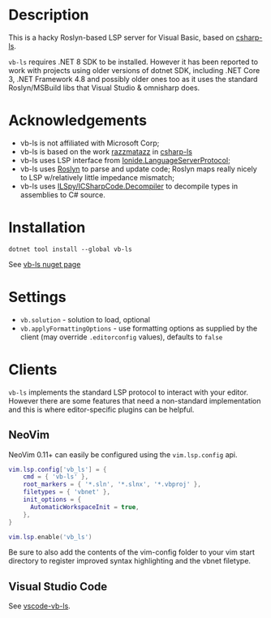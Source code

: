 # Description
This is a hacky Roslyn-based LSP server for Visual Basic, based on
[csharp-ls](https://github.com/razzmatazz/csharp-language-server).

`vb-ls` requires .NET 8 SDK to be installed. However it has been reported
to work with projects using older versions of dotnet SDK, including .NET Core 3,
.NET Framework 4.8 and possibly older ones too as it uses the standard
Roslyn/MSBuild libs that Visual Studio & omnisharp does.

# Acknowledgements
- vb-ls is not affiliated with Microsoft Corp;
- vb-ls is based on the work [razzmatazz](https://github.com/razzmatazz) in [csharp-ls](https://github.com/razzmatazz/csharp-language-server)
- vb-ls uses LSP interface from [Ionide.LanguageServerProtocol](https://github.com/ionide/LanguageServerProtocol);
- vb-ls uses [Roslyn](https://github.com/dotnet/roslyn) to parse and update code; Roslyn maps really nicely to LSP w/relatively little impedance mismatch;
- vb-ls uses [ILSpy/ICSharpCode.Decompiler](https://github.com/icsharpcode/ILSpy) to decompile types in assemblies to C# source.

# Installation
`dotnet tool install --global vb-ls`

See [vb-ls nuget page](https://www.nuget.org/packages/vb-ls/)

# Settings

- `vb.solution` - solution to load, optional
- `vb.applyFormattingOptions` - use formatting options as supplied by the client (may override `.editorconfig` values), defaults to `false`

# Clients

`vb-ls` implements the standard LSP protocol to interact with your editor.
However there are some features that need a non-standard implementation and this
is where editor-specific plugins can be helpful.

## NeoVim

NeoVim 0.11+ can easily be configured using the `vim.lsp.config` api.
```lua
vim.lsp.config['vb_ls'] = {
    cmd = { 'vb-ls' },
    root_markers = { '*.sln', '*.slnx', '*.vbproj' },
    filetypes = { 'vbnet' },
    init_options = {
      AutomaticWorkspaceInit = true,
    },
}

vim.lsp.enable('vb_ls')
```
Be sure to also add the contents of the vim-config folder to your vim start directory to register improved syntax
highlighting and the vbnet filetype.

## Visual Studio Code
See [vscode-vb-ls](https://marketplace.visualstudio.com/items?itemName=CoolCoderSuper.vscode-vb-ls).
